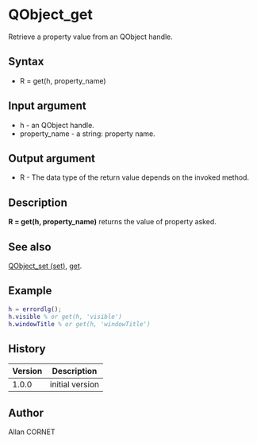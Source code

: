 # QObject_get

Retrieve a property value from an QObject handle.

## Syntax

- R = get(h, property_name)

## Input argument

- h - an QObject handle.
- property_name - a string: property name.

## Output argument

- R - The data type of the return value depends on the invoked method.

## Description

  <p><b>R = get(h, property_name)</b> returns the value of property asked.</p>

## See also

[QObject_set (set)](QObject_set.md), [get](../handle/get.md).

## Example

```matlab
h = errordlg();
h.visible % or get(h, 'visible')
h.windowTitle % or get(h, 'windowTitle')
```

## History

| Version | Description     |
| ------- | --------------- |
| 1.0.0   | initial version |

## Author

Allan CORNET

